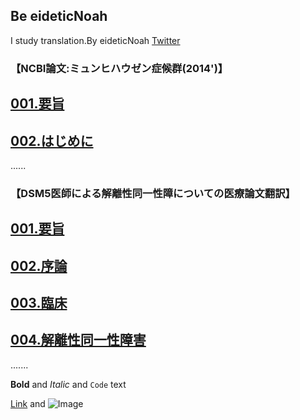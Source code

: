 ## Be eideticNoah

I study translation.By eideticNoah
 [Twitter](https://twitter.com/eideticNoah)


### **【NCBI論文:ミュンヒハウゼン症候群(2014')】**
## [001.要旨](https://...)
## [002.はじめに](https://...)
......




### **【DSM5医師による解離性同一性障についての医療論文翻訳】**
## [001.要旨](https://...)
## [002.序論](https://...)
## [003.臨床](https://...)
## [004.解離性同一性障害](https://...)
.......












**Bold** and _Italic_ and `Code` text

[Link](url) and ![Image](src)
```
